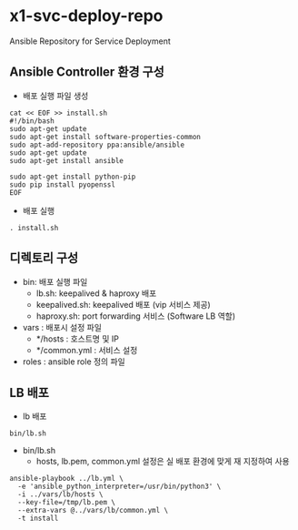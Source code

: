 # x1-svc-deploy-repo
Ansible Repository for Service Deployment

## Ansible Controller 환경 구성
- 배포 실행 파일 생성
```
cat << EOF >> install.sh
#!/bin/bash
sudo apt-get update
sudo apt-get install software-properties-common
sudo apt-add-repository ppa:ansible/ansible
sudo apt-get update
sudo apt-get install ansible

sudo apt-get install python-pip
sudo pip install pyopenssl
EOF
```
- 배포 실행 
```
. install.sh
```
## 디렉토리 구성
- bin: 배포 실행 파일
  - lb.sh: keepalived & haproxy 배포
  - keepalived.sh: keepalived 배포 (vip 서비스 제공)
  - haproxy.sh: port forwarding 서비스 (Software LB 역할)
- vars : 배포시 설정 파일
  - */hosts : 호스트명 및 IP
  - */common.yml : 서비스 설정
- roles : ansible role 정의 파일

## LB 배포
- lb 배포
```
bin/lb.sh
```
- bin/lb.sh 
  - hosts, lb.pem, common.yml 설정은 실 배포 환경에 맞게 재 지정하여 사용
```
ansible-playbook ../lb.yml \
  -e 'ansible_python_interpreter=/usr/bin/python3' \
  -i ../vars/lb/hosts \
  --key-file=/tmp/lb.pem \
  --extra-vars @../vars/lb/common.yml \
  -t install
```
